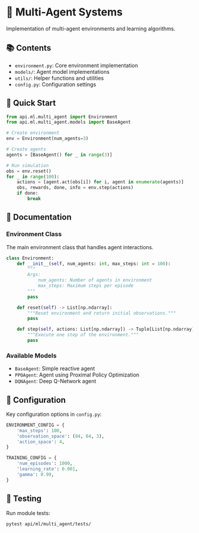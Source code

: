 # 🤖 Multi-Agent Systems

Implementation of multi-agent environments and learning algorithms.

## 📚 Contents

- `environment.py`: Core environment implementation
- `models/`: Agent model implementations
- `utils/`: Helper functions and utilities
- `config.py`: Configuration settings

## 🚀 Quick Start

```python
from api.ml.multi_agent import Environment
from api.ml.multi_agent.models import BaseAgent

# Create environment
env = Environment(num_agents=3)

# Create agents
agents = [BaseAgent() for _ in range(3)]

# Run simulation
obs = env.reset()
for _ in range(100):
    actions = [agent.act(obs[i]) for i, agent in enumerate(agents)]
    obs, rewards, done, info = env.step(actions)
    if done:
        break
```

## 📖 Documentation

### Environment Class
The main environment class that handles agent interactions.

```python
class Environment:
    def __init__(self, num_agents: int, max_steps: int = 100):
        """
        Args:
            num_agents: Number of agents in environment
            max_steps: Maximum steps per episode
        """
        pass

    def reset(self) -> List[np.ndarray]:
        """Reset environment and return initial observations."""
        pass

    def step(self, actions: List[np.ndarray]) -> Tuple[List[np.ndarray], List[float], bool, dict]:
        """Execute one step of the environment."""
        pass
```

### Available Models

- `BaseAgent`: Simple reactive agent
- `PPOAgent`: Agent using Proximal Policy Optimization
- `DQNAgent`: Deep Q-Network agent

## 🔧 Configuration

Key configuration options in `config.py`:

```python
ENVIRONMENT_CONFIG = {
    'max_steps': 100,
    'observation_space': (84, 84, 3),
    'action_space': 4,
}

TRAINING_CONFIG = {
    'num_episodes': 1000,
    'learning_rate': 0.001,
    'gamma': 0.99,
}
```

## 🧪 Testing

Run module tests:
```bash
pytest api/ml/multi_agent/tests/
```
